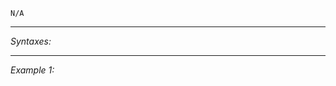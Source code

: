 `N/A`


---
*Syntaxes:*

<!-- [] call `BIS_fnc_showRespawnMenuPosition` -->

---
*Example 1:*

<!-- 
```sqf
[] call BIS_fnc_showRespawnMenuPosition;
``` -->